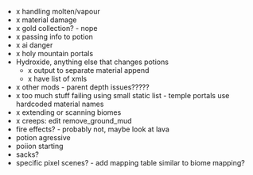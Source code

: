 - x handling molten/vapour
- x material damage
- x gold collection? - nope
- x passing info to potion
- x ai danger
- x holy mountain portals
- Hydroxide, anything else that changes potions
  - x output to separate material append
  - x have list of xmls
- x other mods - parent depth issues?????
- x too much stuff failing using small static list - temple portals use hardcoded material names
- x extending or scanning biomes
- x creeps: edit remove_ground_mud
- fire effects? - probably not, maybe look at lava
- potion agressive
- poiion starting
- sacks?
- specific pixel scenes? - add mapping table similar to biome mapping?
